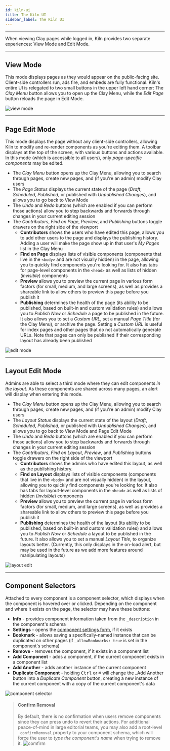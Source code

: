 ```yaml
---
id: kiln-ui
title: The Kiln UI
sidebar_label: The Kiln UI
---
```


---

When viewing Clay pages while logged in, Kiln provides two separate experiences: View Mode and Edit Mode.

---

## View Mode

This mode displays pages as they would appear on the public-facing site. Client-side controllers run, ads fire, and embeds are fully functional. Kiln's entire UI is relegated to two small buttons in the upper left hand corner: The _Clay Menu_ button allows you to open up the Clay Menu, while the _Edit Page_ button reloads the page in Edit Mode.

![view mode](/clay-kiln/img/view_mode.png)

---

## Page Edit Mode

This mode displays the page without any client-side controllers, allowing Kiln to modify and re-render components as you're editing them. A toolbar displays at the top of the screen, with various buttons and actions available. In this mode (which is accessible to all users), only _page-specific components_ may be edited.

* The _Clay Menu_ button opens up the Clay Menu, allowing you to search through pages, create new pages, and \(if you're an admin\) modify Clay users
* The _Page Status_ displays the current state of the page \(_Draft_, _Scheduled_, _Published_, or published with _Unpublished Changes_\), and allows you to go back to View Mode
* The _Undo_ and _Redo_ buttons \(which are enabled if you can perform those actions\) allow you to step backwards and forwards through changes in your current editing session
* The _Contributors_, _Find on Page_, _Preview_, and _Publishing_ buttons toggle drawers on the right side of the viewport
  * **Contributors** shows the users who have edited this page, allows you to add other users to the page and displays the publishing history. Adding a user will make the page show up in that user's _My Pages_ list in the Clay Menu
  * **Find on Page** displays lists of visible components \(components that live in the `<body>` and are not visually hidden\) in the page, allowing you to quickly find components you're looking for. It also has tabs for page-level components in the `<head>` as well as lists of hidden \(_invisible_\) components
  * **Preview** allows you to preview the current page in various form factors \(for small, medium, and large screens\), as well as provides a shareable link to allow others to preview this page before you publish it
  * **Publishing** determines the health of the page \(its ability to be published, based on built-in and custom validation rules\) and allows you to _Publish Now_ or _Schedule_ a page to be published in the future. It also allows you to set a _Custom URL_, set a manual _Page Title_ (for the Clay Menu), or archive the page. Setting a _Custom URL_ is useful for index pages and other pages that do not automatically generate URLs. Note that pages can only be published if their corresponding layout has already been published

![edit mode](/clay-kiln/img/edit_mode.png)

---

## Layout Edit Mode

Admins are able to select a third mode where they can edit components _in the layout_. As these components are shared across many pages, an alert will display when entering this mode.

* The _Clay Menu_ button opens up the Clay Menu, allowing you to search through pages, create new pages, and \(if you're an admin\) modify Clay users
* The _Layout Status_ displays the current state of the layout \(_Draft_, _Scheduled_, _Published_, or published with _Unpublished Changes_\), and allows you to go back to View Mode and Page Edit Mode
* The _Undo_ and _Redo_ buttons \(which are enabled if you can perform those actions\) allow you to step backwards and forwards through changes in your current editing session
* The _Contributors_, _Find on Layout_, _Preview_, and _Publishing_ buttons toggle drawers on the right side of the viewport
  * **Contributors** shows the admins who have edited this layout, as well as the publishing history.
  * **Find on Layout** displays lists of visible components \(components that live in the `<body>` and are not visually hidden\) in the layout, allowing you to quickly find components you're looking for. It also has tabs for layout-level components in the `<head>` as well as lists of hidden \(_invisible_\) components
  * **Preview** allows you to preview the current page in various form factors \(for small, medium, and large screens\), as well as provides a shareable link to allow others to preview this page before you publish it
  * **Publishing** determines the health of the layout \(its ability to be published, based on built-in and custom validation rules\) and allows you to _Publish Now_ or _Schedule_ a layout to be published in the future. It also allows you to set a manual _Layout Title_, to organize layouts better. (Currently, this only displays in the on-load alert, but may be used in the future as we add more features around manipulating layouts)

![layout edit](/clay-kiln/img/layout_edit.png)

---

## Component Selectors

Attached to every component is a component selector, which displays when the component is hovered over or clicked. Depending on the component and where it exists on the page, the selector may have these buttons:

* **Info** - provides component information taken from the `_description` in the component's schema
* **Settings** - opens the [component settings form](editing-components.md#settings-group), if it exists
* **Bookmark** - allows saving a specifically-named instance that can be duplicated on other pages (if `_allowBookmarks: true` is set in the component's schema)
* **Remove** - removes the component, if it exists in a component list
* **Add Component** - adds a component, if the current component exists in a component list
* **Add Another** - adds another instance of the current component
* **Duplicate Component** - holding <kbd>Ctrl</kbd> or <kbd>⌘</kbd> will change the _Add Another button into a _Duplicate Component_ button, creating a new instance of the current component with a copy of the current component's data

![component selector](/clay-kiln/img/component_selector.png)

> #### Confirm Removal
> By default, there is no confirmation when users remove components since they can press undo to revert their actions. For additional peace-of-mind in large editorial teams, you may also add a root-level `_confirmRemoval` property to your component schema, which will force the user to _type the component's name_ when trying to remove it.
![comfirm](/clay-kiln/img/confirm.png)
